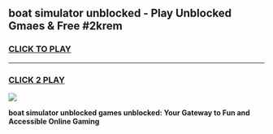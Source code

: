
## boat simulator unblocked - Play Unblocked Gmaes & Free #2krem
<h3>
<a href="https://news.freeplayer.one?title=boat_simulator_unblocked&ref=24F">CLICK TO PLAY</a></h3>
<hr>

<h3>
<a href="https://news.freeplayer.one?title=boat_simulator_unblocked&ref=24F">CLICK 2 PLAY</a>
  
</h3>

<a href="https://news.freeplayer.one?title=boat_simulator_unblocked&ref=24F/"><img src="https://clearcache.store/games.png"></a>


**boat simulator unblocked games unblocked: Your Gateway to Fun and Accessible Online Gaming**

